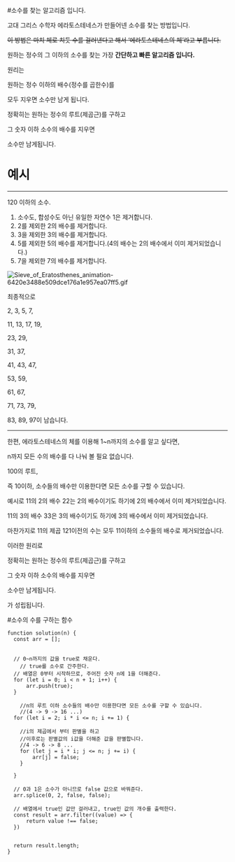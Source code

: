 #소수를 찾는 알고리즘 입니다.

고대 그리스 수학자 에라토스테네스가 만들어넨 소수를 찾는 방법입니다.

~~이 방법은 마치 체로 치듯 수를 걸러낸다고 해서 ‘에라토스테네스의 체’라고 부릅니다.~~

원하는 정수의 그 이하의 소수를 찾는 가장 **간단하고 빠른 알고리즘 입니다.**

원리는

원하는 정수 이하의 배수(정수를 곱한수)를 

모두 지우면 소수만 남게 됩니다.

정확히는 원하는 정수의 루트(제곱근)를 구하고

그 숫자 이하 소수의 배수를 지우면

소수만 남게됩니다.

# 예시

---

120 이하의 소수.

1. 소수도, 합성수도 아닌 유일한 자연수 1은 제거합니다.
2. 2를 제외한 2의 배수를 제거합니다.
3. 3을 제외한 3의 배수를 제거합니다.
4. 5를 제외한 5의 배수를 제거합니다.(4의 배수는 2의 배수에서 이미 제거되었습니다.)
5. 7을 제외한 7의 배수를 제거합니다.

![Sieve_of_Eratosthenes_animation-6420e3488e509dce176a1e957ea07ff5.gif](https://s3-us-west-2.amazonaws.com/secure.notion-static.com/5cc046bc-b085-4a63-a811-862d57b0c4c0/Sieve_of_Eratosthenes_animation-6420e3488e509dce176a1e957ea07ff5.gif)

최종적으로 

2, 3, 5, 7, 

11, 13, 17, 19, 

23, 29, 

31, 37, 

41, 43, 47, 

53, 59, 

61, 67, 

71, 73, 79, 

83, 89, 97이 남습니다. 

---

한편, 에라토스테네스의 체를 이용해 1~n까지의 소수를 알고 싶다면, 

n까지 모든 수의 배수를 다 나눠 볼 필요 없습니다.

100의 루트, 

즉 10이하, 소수들의 배수만 이용한다면 모든 소수를 구할 수 있습니다.

예시로 11의 2의 배수 22는 2의 배수이기도 하기에 2의 배수에서 이미 제거되었습니다.

11의 3의 배수 33은 3의 배수이기도 하기에 3의 배수에서 이미 제거되었습니다.

마찬가지로 11의 제곱 121이전의 수는 모두 11이하의 소수들의 배수로 제거되었습니다.  

이러한 원리로 

정확히는 원하는 정수의 루트(제곱근)를 구하고

그 숫자 이하 소수의 배수를 지우면

소수만 남게됩니다.

가 성립됩니다.

#소수의 수를 구하는 함수


```
function solution(n) {
  const arr = [];
  

  // 0~n까지의 값을 true로 채운다.
	// true를 소수로 간주한다.
  // 배열은 0부터 시작하므로, 주어진 숫자 n에 1을 더해준다.
  for (let i = 0; i < n + 1; i++) {
      arr.push(true);
  }

	//n의 루트 이하 소수들의 배수만 이용한다면 모든 소수를 구할 수 있습니다.
	//(4 -> 9 -> 16 ...)
  for (let i = 2; i * i <= n; i += 1) {

    //i의 제곱에서 부터 판별을 하고 
    //이후로는 판별값의 i값을 더해준 값을 판별합니다.
    //4 -> 6 -> 8 ...
    for (let j = i * i; j <= n; j += i) {
        arr[j] = false;
    }

  }
  
  // 0과 1은 소수가 아니므로 false 값으로 바꿔준다.
  arr.splice(0, 2, false, false);
  
  // 배열에서 true인 값만 걸러내고, true인 값의 개수를 출력한다.
  const result = arr.filter((value) => {
      return value !== false;
  })
  

  return result.length;
}
```
